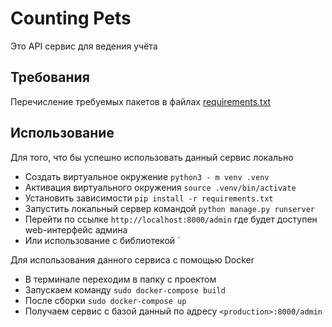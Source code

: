 # Counting Pets  
Это API сервис для ведения учёта 
## Требования
Перечисление требуемых пакетов в файлах [requirements.txt](requirements.txt)  
## Использование
Для того, что бы успешно использовать данный сервис локально  
- Создать виртуальное окружение `python3 - m venv .venv`
- Активация виртуального окружения `source .venv/bin/activate`
- Установить зависимости `pip install -r requirements.txt`
- Запустить локальный сервер командой `python manage.py runserver`
- Перейти по ссылке `http://localhost:8000/admin` где будет доступен web-интерфейс админа  
- Или использование с библиотекой `

Для использования данного сервиса с помощью Docker
- В терминале переходим в папку с проектом
- Запускаем команду `sudo docker-compose build`
- После сборки `sudo docker-compose up`
- Получаем сервис с базой данный по адресу `<production>:8000/admin`  